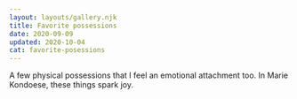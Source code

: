 ```yaml
---
layout: layouts/gallery.njk
title: Favorite possessions
date: 2020-09-09
updated: 2020-10-04
cat: favorite-posessions
---
```

A few physical possessions that I feel an emotional attachment too. In Marie Kondoese, these things spark joy.
